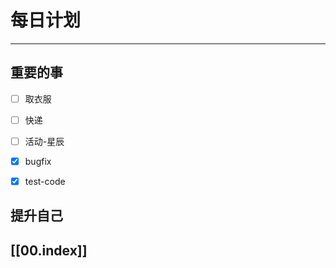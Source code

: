 
# 每日计划
---
## 重要的事

- [ ]  取衣服
- [ ]  快递
- [ ]  活动-星辰
- [x] bugfix
- [x] test-code



## 提升自己

  



## [[00.index]]










